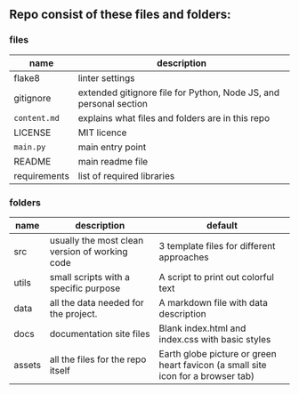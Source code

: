 ## Repo consist of these files and folders:

### files
| name | description |
| --- | --- |
| flake8 | linter settings |
| gitignore | extended gitignore file for Python, Node JS, and personal section
| `content.md` | explains what files and folders are in this repo
| LICENSE | MIT licence
| `main.py` | main entry point
| README | main readme file
| requirements | list of required libraries

### folders
| name | description | default |
| --- | --- | --- |
| src | usually the most clean version of working code | 3 template files for different approaches
| utils | small scripts with a specific purpose | A script to print out colorful text
| data | all the data needed for the project. | A markdown file with data description
| docs | documentation site files | Blank index.html and index.css with basic styles
| assets | all the files for the repo itself | Earth globe picture or green heart favicon (a small site icon for a browser tab)
